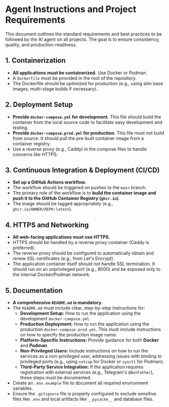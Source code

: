 # Agent Instructions and Project Requirements

This document outlines the standard requirements and best practices to be followed by the AI agent on all projects. The goal is to ensure consistency, quality, and production-readiness.

## 1. Containerization

- **All applications must be containerized.** Use Docker or Podman.
- A `Dockerfile` must be provided in the root of the repository.
- The Dockerfile should be optimized for production (e.g., using slim base images, multi-stage builds if necessary).

## 2. Deployment Setup

- **Provide `docker-compose.yml` for development.** This file should build the container from the local source code to facilitate easy development and testing.
- **Provide `docker-compose.prod.yml` for production.** This file must not build from source. It should pull the pre-built container image from a container registry.
- Use a reverse proxy (e.g., Caddy) in the compose files to handle concerns like HTTPS.

## 3. Continuous Integration & Deployment (CI/CD)

- **Set up a GitHub Actions workflow.**
- The workflow should be triggered on pushes to the `main` branch.
- The primary role of the workflow is to **build the container image and push it to the GitHub Container Registry (`ghcr.io`)**.
- The image should be tagged appropriately (e.g., `ghcr.io/OWNER/REPO:latest`).

## 4. HTTPS and Networking

- **All web-facing applications must use HTTPS.**
- HTTPS should be handled by a reverse proxy container (Caddy is preferred).
- The reverse proxy should be configured to automatically obtain and renew SSL certificates (e.g., from Let's Encrypt).
- The application container itself should not handle SSL termination. It should run on an unprivileged port (e.g., 8000) and be exposed only to the internal Docker/Podman network.

## 5. Documentation

- **A comprehensive `README.md` is mandatory.**
- The `README.md` must include clear, step-by-step instructions for:
    - **Development Setup:** How to run the application using the development `docker-compose.yml`.
    - **Production Deployment:** How to run the application using the production `docker-compose.prod.yml`. This must include instructions on how to specify the production image name.
    - **Platform-Specific Instructions:** Provide guidance for both **Docker** and **Podman**.
    - **Non-Privileged Users:** Include instructions on how to run the services as a non-privileged user, addressing issues with binding to privileged ports (e.g., using `setcap` for Docker or `sysctl` for Podman).
    - **Third-Party Service Integration:** If the application requires registration with external services (e.g., Telegram's `@BotFather`), these steps must be documented.
- Create an `.env.example` file to document all required environment variables.
- Ensure the `.gitignore` file is properly configured to exclude sensitive files like `.env` and local artifacts like `__pycache__` and database files.
